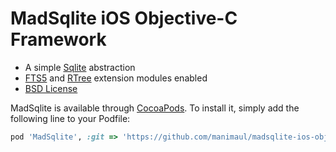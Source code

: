 # MadSqlite iOS Objective-C Framework

 * A simple [Sqlite](https://sqlite.org) abstraction
 * [FTS5](https://sqlite.org/fts5.html) and [RTree](https://www.sqlite.org/rtree.html) extension modules enabled
 * [BSD License](LICENSE.md)


MadSqlite is available through [CocoaPods](http://cocoapods.org). To install
it, simply add the following line to your Podfile:

```ruby
pod 'MadSqlite', :git => 'https://github.com/manimaul/madsqlite-ios-objc.git', tag => '0.1.0', :submodules => true
```

